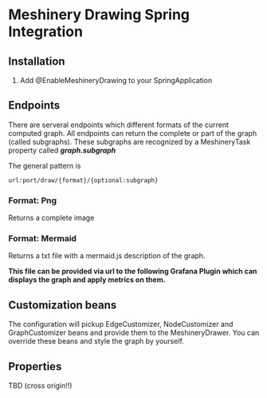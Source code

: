 # Meshinery Drawing Spring Integration

## Installation

1. Add @EnableMeshineryDrawing to your SpringApplication

## Endpoints

There are serveral endpoints which different formats of the current computed graph.
All endpoints can return the complete or part of the graph (called subgraphs). These
subgraphs are recognized by a MeshineryTask property called _**graph.subgraph**_

The general pattern is

    url:port/draw/{format}/{optional:subgraph}

### Format: Png

Returns a complete image

### Format: Mermaid

Returns a txt file with a mermaid.js description of the graph. 

**This file can be provided via url to the following Grafana Plugin which can displays 
the graph and apply metrics on them.** 

## Customization beans

The configuration will pickup EdgeCustomizer, NodeCustomizer and GraphCustomizer beans
and provide them to the MeshineryDrawer. You can override these beans and style 
the graph by yourself.

## Properties

TBD (cross origin!!)